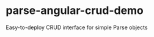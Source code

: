 parse-angular-crud-demo
=======================

Easy-to-deploy CRUD interface for simple Parse objects
